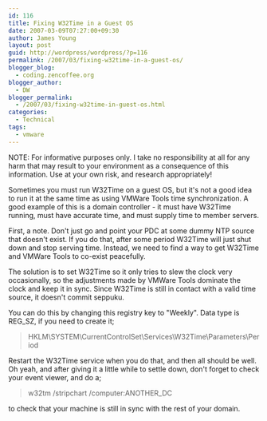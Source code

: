 ```yaml
---
id: 116
title: Fixing W32Time in a Guest OS
date: 2007-03-09T07:27:00+09:30
author: James Young
layout: post
guid: http://wordpress/wordpress/?p=116
permalink: /2007/03/fixing-w32time-in-a-guest-os/
blogger_blog:
  - coding.zencoffee.org
blogger_author:
  - DW
blogger_permalink:
  - /2007/03/fixing-w32time-in-guest-os.html
categories:
  - Technical
tags:
  - vmware
---
```

<span>NOTE: For informative purposes only. I take no responsibility at all for any harm that may result to your environment as a consequence of this information. Use at your own risk, and research appropriately!</span>

Sometimes you must run W32Time on a guest OS, but it's not a good idea to run it at the same time as using VMWare Tools time synchronization. A good example of this is a domain controller - it must have W32Time running, must have accurate time, and must supply time to member servers.

First, a note. Don't just go and point your PDC at some dummy NTP source that doesn't exist. If you do that, after some period W32Time will just shut down and stop serving time. Instead, we need to find a way to get W32Time and VMWare Tools to co-exist peacefully.

The solution is to set W32Time so it only tries to slew the clock very occasionally, so the adjustments made by VMWare Tools dominate the clock and keep it in sync. Since W32Time is still in contact with a valid time source, it doesn't commit seppuku.

You can do this by changing this registry key to "Weekly". Data type is REG_SZ, if you need to create it;

<span></span>

> <span><span>HKLM\SYSTEM\CurrentControlSet\Services\W32Time\Parameters\Period</span></span>

Restart the W32Time service when you do that, and then all should be well. Oh yeah, and after giving it a little while to settle down, don't forget to check your event viewer, and do a;

<span></span>

> <span><span>w32tm /stripchart /computer:ANOTHER_DC</span></span>

to check that your machine is still in sync with the rest of your domain.